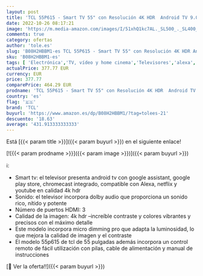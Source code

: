 ```yaml
---
layout: post
title: 'TCL 55P615 - Smart TV 55" con Resolución 4K HDR  Android TV 9.0  WiFi  Ultra HD  Micro Dimming Pro  Dolby Audio  Compatible con Google Assistant y Alexa'
date: 2022-10-26 08:17:21
image: 'https://m.media-amazon.com/images/I/51xhQ1kc7AL._SL500_._SL400_.jpg'
comments: true
category: ofertas
author: 'tole.es'
slug: 'B08H2HBBM1-es TCL 55P615 - Smart TV 55" con Resolución 4K HDR Android TV...'
sku: 'B08H2HBBM1-es'
tags: [ 'Electrónica','TV, vídeo y home cinema','Televisores','alexa','tcl','🇪🇸', ]
actualPrice: 377.77 EUR
currency: EUR
price: 377.77
comparePrice: 464.29 EUR
prodname: 'TCL 55P615 - Smart TV 55" con Resolución 4K HDR  Android TV 9.0  WiFi  Ultra HD  Micro Dimming Pro  Dolby Audio  Compatible con Google Assistant y Alexa'
country: 'es'
flag: '🇪🇸'
brand: 'TCL'
buyurl: 'https://www.amazon.es/dp/B08H2HBBM1/?tag=tolees-21'
descuento: '18.63'
average: '431.913333333333'
---
```


Está [{{< param title >}}]({{< param buyurl >}}) en el siguiente enlace!

[![{{< param prodname >}}]({{< param image >}})]({{< param buyurl >}})

ℹ️:

- Smart tv: el televisor presenta android tv con google assistant, google play store, chromecast integrado, compatible con Alexa, netflix y youtube en calidad 4k hdr
- Sonido: el televisor incorpora dolby audio que proporciona un sonido rico, nítido y potente
- Número de puertos HDMI: 3
- Calidad de la imagen: 4k hdr –increíble contraste y colores vibrantes y precisos con el máximo detalle
- Este modelo incorpora micro dimming pro que adapta la luminosidad, lo que mejora la calidad de imagen y el contraste
- El modelo 55p615 de tcl de 55 pulgadas además incorpora un control remoto de fácil utilización con pilas, cable de alimentación y manual de instrucciones

[🛒 Ver la oferta!!]({{< param buyurl >}})
